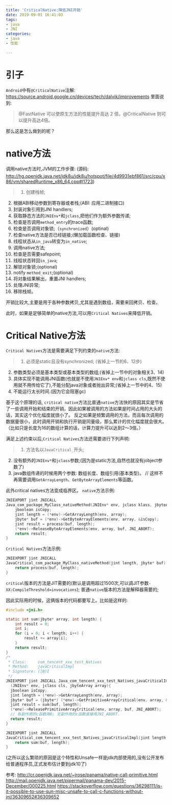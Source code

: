 ```yaml
---
title: 'CriticalNative:降低JNI开销'
date: 2019-09-01 16:41:03
tags: 
- java
- JNI
categories: 
- java
- 性能
 
---
```


# 引子
`Android`中有`@CriticalNative`注解:
https://source.android.google.cn/devices/tech/dalvik/improvements
里面说到:
> @FastNative 可以使原生方法的性能提升高达 2 倍，@CriticalNative 则可以提升高达4倍。 

那么这是怎么做到的呢？

# native方法
调用native方法时,JVM的工作步骤:
(源码: http://hg.openjdk.java.net/jdk8u/jdk8u/hotspot/file/4d9931ebf861/src/cpu/x86/vm/sharedRuntime_x86_64.cpp#l1723)
> 1. 创建栈帧;
2. 根据ABI移动参数到寄存器或者栈;(ABI: 应用二进制接口)
3. 封装对象引用到JNI handlers;
4. 获取静态方法的`JNIEnv*`和`jclass`,把他们作为额外参数传递;
5. 检查是否调用`method_entry`的trace函数; 
6. 检查是否调用对象锁;（`synchronized`）(optinal)
7. 检查native方法是否已经链接;(懒加载函数检查、链接)
8. 线程状态从`in_java`转变为`in_native`;
9. 调用native方法;
10. 检查是否需要safepoint;
11. 线程状态转回`in_java`;
12. 解锁对象锁;(optional)
13. notify `method_exit`;(optional)
14. 将对象结果解出，重置JNI handlers;
15. 处理JNI异常;
16. 移除栈帧。

开销比较大,主要是用于各种参数拷贝,尤其是遇到数组，需要来回拷贝、检查。

此时，如果是足够简单的native方法,可以用`Critical Natives`来降低开销。

# Critical Native方法
`Critical Natives`方法是需要满足下列约束的`native`方法:
> 1. 必须是static且没有synchronized; (省掉上一节的6、12步)
2. 参数类型必须是基本类型或基本类型的数组;(省掉上一节中的对象相关3、14)
3. 具体实现不能调用JNI函数(也就是不使用`JNIEnv* env`和`jclass cls`,既然不使用就不用传给它了),不能分配java对象或者抛出异常;(省掉上一节中的4、15)
4. 不能运行太长时间.(因为它会阻塞gc)

基于这个原理的话, `critical native`方法比普通`native`方法快的原因其实是节省了一些调用开始和结束的开销，因此如果被调用的方法如果是时间占用的大头的话，其实这个优化幅度就很小了。
反之如果是频繁调用的方法，而且每次调用的数据量很小，此时调用开销和执行开销是同量级，那么累计的优化幅度就会很大。
（比如只是长度为16的数组计算的话，计算力提升可以达到2～3倍。）

满足上述约束以后,`Critical Natives`方法还需要进行下列声明:
> 1. 方法名以`JavaCritical_`开头;
2. 没有额外的`JNIEnv*`和`jclass`参数;(因为是static方法,自然也就没有jobject参数了)
3. java数组传递的时候用两个参数: 数组长度、数组引用(基本类型)。
// 这样不再需要调用`GetArrayLength`、`GetByteArrayElements`等函数。
 
此外critical natives方法变成临界区。
`native`方法示例:
```c
JNIEXPORT jint JNICALL
Java_com_package_MyClass_nativeMethod(JNIEnv* env, jclass klass, jbyteArray array) {
    jboolean isCopy;
    jint length = (*env)->GetArrayLength(env, array);
    jbyte* buf = (*env)->GetByteArrayElements(env, array, &isCopy);
    jint result = process(buf, length);
    (*env)->ReleaseByteArrayElements(env, array, buf, JNI_ABORT);
    return result;    
}
```

`Critical Natives`方法示例:
```c
JNIEXPORT jint JNICALL
JavaCritical_com_package_MyClass_nativeMethod(jint length, jbyte* buf) {
    return process(buf, length);
}
```

`critical`版本的方法是JIT需要的(默认是调用超过1500次,可以调JIT参数`-XX:CompileThreshold=invocations`);
普通`native`版本的方法是解释器需要的;

因此实际用的时候，这俩版本的代码都要写上。比如是这样的:
```c
#include <jni.h>

static int sum(jbyte* array, int length) {
    int result = 0;
    int i;
    for (i = 0; i < length; i++) {
        result += array[i];
    }
    return result;
}
/*
 * Class:     com_tencent_xxx_test_Natives
 * Method:    javaCriticalImpl
 * Signature: ([B)I
 */
JNIEXPORT jint JNICALL Java_com_tencent_xxx_test_Natives_javaCriticalImpl
  (JNIEnv* env, jclass cls, jbyteArray array){
  jboolean isCopy;
  jint length = (*env)->GetArrayLength(env, array);
  jbyte* buf = (jbyte*) (*env)->GetPrimitiveArrayCritical(env, array, &isCopy);
  jint result = sum(buf, length);
  (*env)->ReleasePrimitiveArrayCritical(env, array, buf, JNI_ABORT);
  // 有副作用的c函数用0; 无副作用的c函数直接用JNI_ABORT.
  return result;
}

JNIEXPORT jint JNICALL
JavaCritical_com_tencent_xxx_test_Natives_javaCriticalImpl(jint length, jbyte* buf) {
    return sum(buf, length);
}
```

(之所以这么繁琐的原因是这个特性和Unsafe一样是jdk内部使用的,没有公开发布给普通程序员,正式发布估计要到jdk10了)

参考: 
http://cr.openjdk.java.net/~jrose/panama/native-call-primitive.html
http://mail.openjdk.java.net/pipermail/panama-dev/2015-December/000225.html
https://stackoverflow.com/questions/36298111/is-it-possible-to-use-sun-misc-unsafe-to-call-c-functions-without-jni/36309652#36309652
